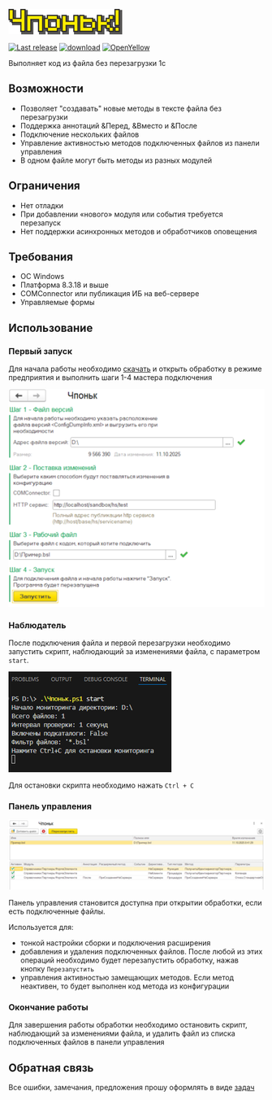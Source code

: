 ![alt text](.github/logo.png)

[![Last release](https://img.shields.io/github/v/release/pogo4/chponk?include_prereleases&label=last%20release&style=badge)](https://github.com/pogo4/chponk/releases/latest)
[![download](https://img.shields.io/github/downloads/pogo4/chponk/total)](https://github.com/pogo4/chponk/releases/latest/download/chponk.epf)
[![OpenYellow](https://img.shields.io/endpoint?url=https://openyellow.org/data/badges/7/1036432979.json)](https://openyellow.org/grid?data=top&repo=1036432979)

Выполняет код из файла без перезагрузки 1с

## Возможности

- Позволяет "создавать" новые методы в тексте файла без перезагрузки
- Поддержка аннотаций &Перед, &Вместо и &После
- Подключение нескольких файлов
- Управление активностью методов подключенных файлов из панели управления
- В одном файле могут быть методы из разных модулей

## Ограничения

- Нет отладки
- При добавлении «нового» модуля или события требуется перезапуск
- Нет поддержки асинхронных методов и обработчиков оповещения

## Требования

- ОС Windows
- Платформа 8.3.18 и выше
- COMConnector или публикация ИБ на веб-сервере
- Управляемые формы

## Использование

### Первый запуск

Для начала работы необходимо [скачать](https://github.com/pogo4/chponk/releases/latest/download/chponk.epf) и открыть обработку в режиме предприятия и выполнить шаги 1-4 мастера подключения

![Первый запуск](.github/start.png)

### Наблюдатель
После подключения файла и первой перезагрузки необходимо запустить скрипт, наблюдающий за изменениями файла, с параметром `start`. 

![Запуск наблюдателя](.github/filewatcher.png)

Для остановки скрипта необходимо нажать `Ctrl + C`

### Панель управления

![Панель управления](.github/contolpanel.png)

Панель управления становится доступна при открытии обработки, если есть подключенные файлы. 

Используется для:
- тонкой настройки сборки и подключения расширения
- добавления и удаления подключенных файлов. После любой из этих операций необходимо будет перезапустить обработку, нажав кнопку `Перезапустить`
- управления активностью замещающих методов. Если метод неактивен, то будет выполнен код метода из конфигурации

### Окончание работы

Для завершения работы обработки необходимо остановить скрипт, наблюдающий за изменениями файла, и удалить файл из списка подключенных файлов в панели управления

## Обратная связь

Все ошибки, замечания, предложения прошу оформлять в виде [задач](https://github.com/pogo4/chponk/issues/)
